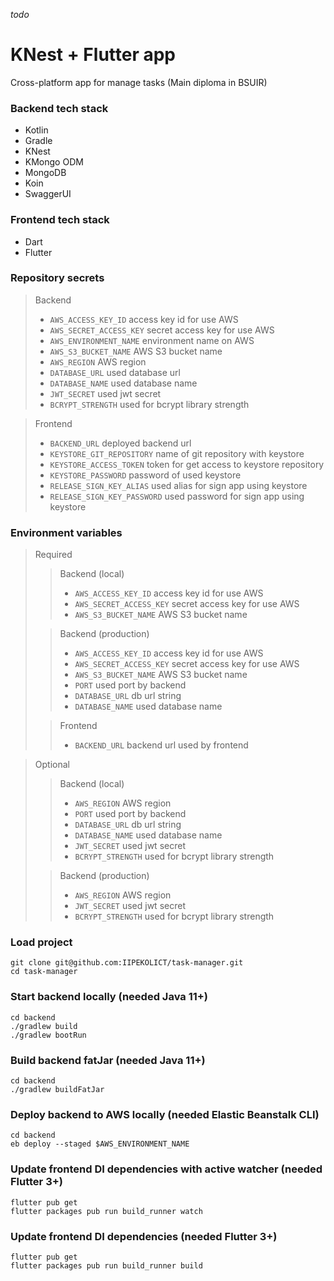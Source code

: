 _todo_

# KNest + Flutter app

Cross-platform app for manage tasks (Main diploma in BSUIR)

### Backend tech stack

- Kotlin
- Gradle
- KNest
- KMongo ODM
- MongoDB
- Koin
- SwaggerUI

### Frontend tech stack

- Dart
- Flutter

### Repository secrets

> Backend
> - `AWS_ACCESS_KEY_ID` access key id for use AWS
> - `AWS_SECRET_ACCESS_KEY` secret access key for use AWS
> - `AWS_ENVIRONMENT_NAME` environment name on AWS
> - `AWS_S3_BUCKET_NAME` AWS S3 bucket name
> - `AWS_REGION` AWS region
> - `DATABASE_URL` used database url
> - `DATABASE_NAME` used database name
> - `JWT_SECRET` used jwt secret
> - `BCRYPT_STRENGTH` used for bcrypt library strength

> Frontend
> - `BACKEND_URL` deployed backend url
> - `KEYSTORE_GIT_REPOSITORY` name of git repository with keystore
> - `KEYSTORE_ACCESS_TOKEN` token for get access to keystore repository
> - `KEYSTORE_PASSWORD` password of used keystore
> - `RELEASE_SIGN_KEY_ALIAS` used alias for sign app using keystore
> - `RELEASE_SIGN_KEY_PASSWORD` used password for sign app using keystore

### Environment variables

>Required
>>Backend (local)
>> - `AWS_ACCESS_KEY_ID` access key id for use AWS
>> - `AWS_SECRET_ACCESS_KEY` secret access key for use AWS
>> - `AWS_S3_BUCKET_NAME` AWS S3 bucket name
>
>> Backend (production)
>> - `AWS_ACCESS_KEY_ID` access key id for use AWS
>> - `AWS_SECRET_ACCESS_KEY` secret access key for use AWS
>> - `AWS_S3_BUCKET_NAME` AWS S3 bucket name
>> - `PORT` used port by backend
>> - `DATABASE_URL` db url string
>> - `DATABASE_NAME` used database name
>
>> Frontend
>> - `BACKEND_URL` backend url used by frontend

> Optional
>> Backend (local)
>> - `AWS_REGION` AWS region
>> - `PORT` used port by backend
>> - `DATABASE_URL` db url string
>> - `DATABASE_NAME` used database name
>> - `JWT_SECRET` used jwt secret
>> - `BCRYPT_STRENGTH` used for bcrypt library strength
>
>> Backend (production)
>> - `AWS_REGION` AWS region
>> - `JWT_SECRET` used jwt secret
>> - `BCRYPT_STRENGTH` used for bcrypt library strength

### Load project

```shell
git clone git@github.com:IIPEKOLICT/task-manager.git
cd task-manager
```

### Start backend locally (needed Java 11+)

```shell
cd backend
./gradlew build
./gradlew bootRun
```

### Build backend fatJar (needed Java 11+)

```shell
cd backend
./gradlew buildFatJar
```

### Deploy backend to AWS locally (needed Elastic Beanstalk CLI)

```shell
cd backend
eb deploy --staged $AWS_ENVIRONMENT_NAME
```

### Update frontend DI dependencies with active watcher (needed Flutter 3+)

```shell
flutter pub get
flutter packages pub run build_runner watch
```

### Update frontend DI dependencies (needed Flutter 3+)

```shell
flutter pub get
flutter packages pub run build_runner build
```
